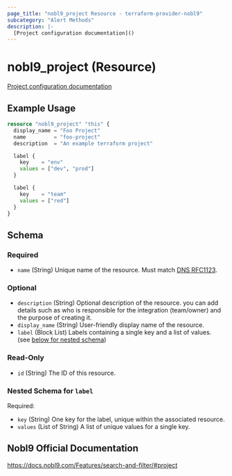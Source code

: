 ```yaml
---
page_title: "nobl9_project Resource - terraform-provider-nobl9"
subcategory: "Alert Methods"
description: |-
  [Project configuration documentation]()
---
```


# nobl9_project (Resource)

[Project configuration documentation]()

## Example Usage

```terraform
resource "nobl9_project" "this" {
  display_name = "Foo Project"
  name         = "foo-project"
  description  = "An example terraform project"

  label {
    key    = "env"
    values = ["dev", "prod"]
  }

  label {
    key    = "team"
    values = ["red"]
  }
}
```

<!-- schema generated by tfplugindocs -->
## Schema

### Required

- `name` (String) Unique name of the resource. Must match [DNS RFC1123](https://kubernetes.io/docs/concepts/overview/working-with-objects/names/#names).

### Optional

- `description` (String) Optional description of the resource. you can add details such as who is responsible for the integration (team/owner) and the purpose of creating it.
- `display_name` (String) User-friendly display name of the resource.
- `label` (Block List) Labels containing a single key and a list of values. (see [below for nested schema](#nestedblock--label))

### Read-Only

- `id` (String) The ID of this resource.

<a id="nestedblock--label"></a>
### Nested Schema for `label`

Required:

- `key` (String) One key for the label, unique within the associated resource.
- `values` (List of String) A list of unique values for a single key.

## Nobl9 Official Documentation

https://docs.nobl9.com/Features/search-and-filter/#project